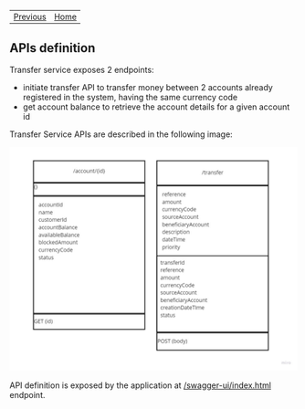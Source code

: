 <table>
  <tr>
    <td><a href="overview.md">Previous</a></td>
    <td><a href="../README.md">Home</a></td>
  </tr>
</table>

## APIs definition

Transfer service exposes 2 endpoints:

- initiate transfer API to transfer money between 2 accounts already registered in the system, having the same currency code
- get account balance to retrieve the account details for a given account id

Transfer Service APIs are described in the following image:

![transfer-apis](images/transfer-apis.jpg)

API definition is exposed by the application at [/swagger-ui/index.html](http://localhost:8089/swagger-ui/index.html) endpoint.
